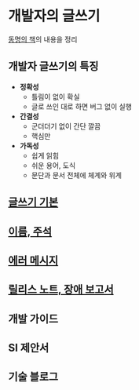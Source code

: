 # 개발자의 글쓰기

[동명의 책](http://www.kyobobook.co.kr/product/detailViewKor.laf?ejkGb=KOR&mallGb=KOR&barcode=9791158391744&orderClick=LAG&Kc=)의 내용을 정리

## 개발자 글쓰기의 특징

* __정확성__
  * 틀림이 없이 확실
  * 글로 쓰인 대로 하면 버그 없이 실행
* __간결성__
  * 군더더기 없이 간단 깔끔
  * 핵심만
* __가독성__
  * 쉽게 읽힘
  * 쉬운 용어, 도식
  * 문단과 문서 전체에 체계와 위계
  
## [글쓰기 기본](Basic.md)

## [이름, 주석](Naming.md)

## [에러 메시지](ErrorMessage.md)

## [릴리스 노트, 장애 보고서](ReleaseDisabilityReport.md)

## 개발 가이드

## SI 제안서

## 기술 블로그
